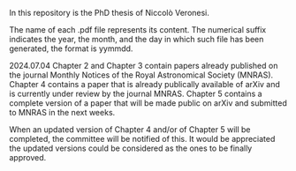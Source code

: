 In this repository is the PhD thesis of Niccolò Veronesi.

The name of each .pdf file represents its content. The numerical suffix indicates the year, the month, and the day in which such file has been generated, the format is yymmdd.

2024.07.04
Chapter 2 and Chapter 3 contain papers already published on the journal Monthly Notices of the Royal Astronomical Society (MNRAS).
Chapter 4 contains a paper that is already publically available of arXiv and is currently under review by the journal MNRAS.
Chapter 5 contains a complete version of a paper that will be made public on arXiv and submitted to MNRAS in the next weeks.

When an updated version of Chapter 4 and/or of Chapter 5 will be completed, the committee will be notified of this.
It would be appreciated the updated versions could be considered as the ones to be finally approved.
